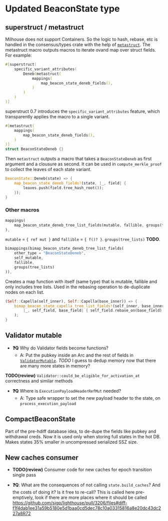 # Updated BeaconState type

## superstruct / metastruct

Milhouse does not support Containers. So the logic to hash, rebase, etc is handled in the consensus/types crate with the help of [`metastruct`](https://github.com/sigp/metastruct). The metastruct macro outputs macros to iterate ovand map over struct fields. For example:

```rust
#[superstruct(
    specific_variant_attributes(
        Deneb(metastruct(
            mappings(
                map_beacon_state_deneb_fields(),
            )
        )
    )
)]
```

superstruct 0.7 introduces the `specific_variant_attributes` feature, which transparently applies the macro to a single variant.

```rust
#[metastruct(
    mappings(
        map_beacon_state_deneb_fields(),
    )
)]
struct BeaconStateDeneb {}
```

Then `metastruct` outputs a macro that takes a `BeaconStateDeneb` as first argument and a clousure as second. It can be used in `compute_merkle_proof` to collect the leaves of each state variant.

```rust
BeaconState::Deneb(state) => {
    map_beacon_state_deneb_fields!(state, |_, field| {
        leaves.push(field.tree_hash_root());
    });
}
```

### Other macros

```rust
mappings(
    map_beacon_state_deneb_tree_list_fields(mutable, fallible, groups(tree_lists)),
),
```

`mutable` = `{ ref mut }` and `fallible` = `{ f()? }`. `groups(tree_lists)` **TODO**.

```rust
bimappings(bimap_beacon_state_deneb_tree_list_fields(
    other_type = "BeaconStateDeneb",
    self_mutable,
    fallible,
    groups(tree_lists)
)),
```

Creates a map function with itself (same type) that is mutable, fallible and only includes tree lists. Used in the rebasing operation to de-duplicate nodes on each list.

```rust
(Self::Capella(self_inner), Self::Capella(base_inner)) => {
    bimap_beacon_state_capella_tree_list_fields!(self_inner, base_inner,
        |_, self_field, base_field| { self_field.rebase_on(base_field) }
    );
}
```


## Validator mutable

- **:question:Q** Why do Validator fields become functions?
  - A: Put the pubkey inside an Arc and the rest of fields in [`ValidatorMutable`](https://github.com/sigp/lighthouse/blob/6262be72199d0cf81a8701076b8434c9914e211a/consensus/types/src/validator.rs#L22-L25). *TODO* I guess to dedup memory now that there are many more states in memory?

**TODO(review)** `Validator::could_be_eligible_for_activation_at` correctness and similar methods

- **:question:Q** Where is `ExecutionPayloadHeaderRefMut` needed?
  - A: Type safe wrapper to set the new payload header to the state, on `process_execution_payload`


## CompactBeaconState

Part of the pre-hdiff database idea, to de-dupe the fields like pubkey and withdrawal creds. Now it is used only when storing full states in the hot DB. Makes states 35% smaller in uncompressed serialized SSZ size.


## New caches consumer

- **TODO(review)** Consumer code for new caches for epoch transition single pass

- **:question:Q**: What are the consequences of not calling `state.build_caches`? And the costs of doing it? Is it free to re-call? This is called here pre-emptively, look if there are more places where it should be called https://github.com/sigp/lighthouse/pull/3206/files#diff-f1f4dab1ee31a59b5180e5d1baa0cd5dec78c10a03315816a8e20dc43dc227a8R72
